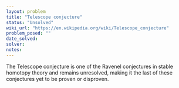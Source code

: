 ```yaml
---
layout: problem
title: "Telescope conjecture"
status: "Unsolved"
wiki_url: "https://en.wikipedia.org/wiki/Telescope_conjecture"
problem_posed: ""
date_solved:
solver:
notes:
---
```

The Telescope conjecture is one of the Ravenel conjectures in stable homotopy theory and remains unresolved, making it the last of these conjectures yet to be proven or disproven.